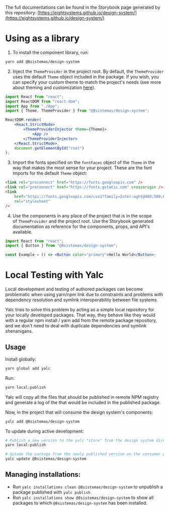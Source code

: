 The full documentations can be found in the Storybook page generated by this repository:
[https://eightsystems.github.io/design-system/](https://eightsystems.github.io/design-system/)

# Using as a library

1. To install the component library, run:

```bash
yarn add @8sistemas/design-system
```

2. Inject the `ThemeProvider` in the project root. By default, the `ThemeProvider` uses the default `Theme` object
   included in the package. If you wish, you can specify your custom theme to match the project's needs (see more about
   theming and customization [here]()).

```jsx
import React from "react";
import ReactDOM from "react-dom";
import App from "./App";
import { Theme, ThemeProvider } from "@8sistemas/design-system";

ReactDOM.render(
    <React.StrictMode>
        <ThemeProviderInjector theme={Theme}>
            <App />
        </ThemeProviderInjector>
    </React.StrictMode>,
    document.getElementById("root")
);
```

3. Import the fonts specified on the `fontFaces` object of the `Theme` in the way that makes the most sense for your
   project. These are the font imports for the default `Theme` object:

```html
<link rel="preconnect" href="https://fonts.googleapis.com" />
<link rel="preconnect" href="https://fonts.gstatic.com" crossorigin />
<link
    href="https://fonts.googleapis.com/css2?family=Inter:wght@400;500;600;700&family=Poppins:wght@400;500;600;700&display=swap"
    rel="stylesheet"
/>
```

4. Use the components in any place of the project that is in the scope of `ThemeProvider` and the project root. Use the
   Storybook generated documentation as reference for the components, props, and API's available.

```jsx
import React from "react";
import { Button } from "@8sistemas/design-system";

const Example = () => <Button color="primary">Hello World</Button>;
```

# Local Testing with Yalc

Local development and testing of authored packages can become problematic when using yarn/npm link due to constraints
and problems with dependency resolution and symlink interoperability between file systems.

Yalc tries to solve this problem by acting as a simple local repository for your locally developed packages. That way,
they behave like they would with a regular npm install / yarn add from the remote package repository, and we don't need
to deal with duplicate dependencies and symlink shenanigans.

## Usage

Install globally:

```bash
yarn global add yalc
```

Run:

```bash
yarn local:publish
```

Yalc will copy all the files that should be published in remote NPM registry and generate a log of the that would be
included in the published package.

Now, in the project that will consume the design system's components:

```bash
yalc add @8sistemas/design-system
```

To update during active development:

```bash
# Publish a new version to the yalc "store" from the design system directory:
yarn local:publish

# Uptade the package from the newly published version on the consumer project:
yalc update @8sistemas/design-system
```

## Managing installations:

-   Run `yalc installations clean @8sistemas/design-system` to unpublish a package published with `yalc publish`
-   Run `yalc installations show @8sistemas/design-system` to show all packages to which `@8sistemas/design-system` has
    been installed.
